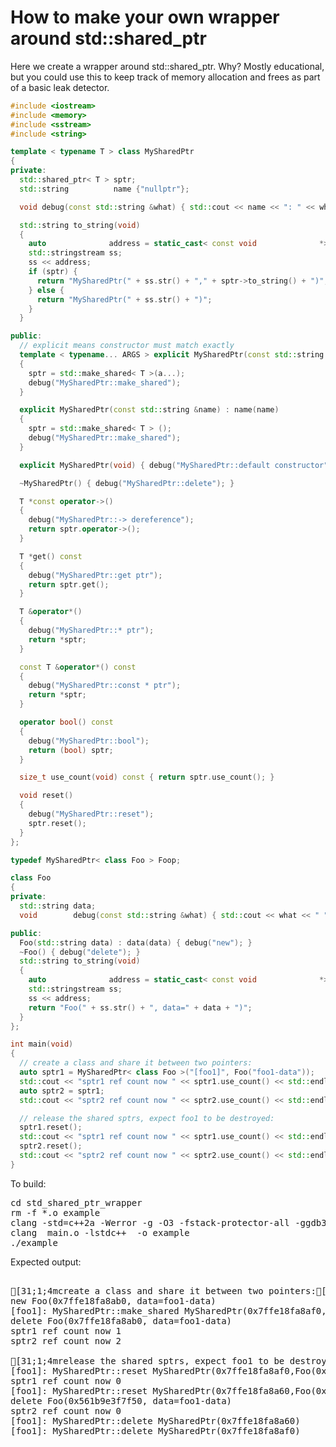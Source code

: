 How to make your own wrapper around std::shared_ptr
===================================================

Here we create a wrapper around std::shared_ptr. Why? Mostly educational,
but you could use this to keep track of memory allocation and frees as part
of a basic leak detector.

```C++
#include <iostream>
#include <memory>
#include <sstream>
#include <string>

template < typename T > class MySharedPtr
{
private:
  std::shared_ptr< T > sptr;
  std::string          name {"nullptr"};

  void debug(const std::string &what) { std::cout << name << ": " << what << " " << to_string() << std::endl; }

  std::string to_string(void)
  {
    auto              address = static_cast< const void              *>(this);
    std::stringstream ss;
    ss << address;
    if (sptr) {
      return "MySharedPtr(" + ss.str() + "," + sptr->to_string() + ")";
    } else {
      return "MySharedPtr(" + ss.str() + ")";
    }
  }

public:
  // explicit means constructor must match exactly
  template < typename... ARGS > explicit MySharedPtr(const std::string &name, ARGS... a) : name(name)
  {
    sptr = std::make_shared< T >(a...);
    debug("MySharedPtr::make_shared");
  }

  explicit MySharedPtr(const std::string &name) : name(name)
  {
    sptr = std::make_shared< T > ();
    debug("MySharedPtr::make_shared");
  }

  explicit MySharedPtr(void) { debug("MySharedPtr::default constructor"); }

  ~MySharedPtr() { debug("MySharedPtr::delete"); }

  T *const operator->()
  {
    debug("MySharedPtr::-> dereference");
    return sptr.operator->();
  }

  T *get() const
  {
    debug("MySharedPtr::get ptr");
    return sptr.get();
  }

  T &operator*()
  {
    debug("MySharedPtr::* ptr");
    return *sptr;
  }

  const T &operator*() const
  {
    debug("MySharedPtr::const * ptr");
    return *sptr;
  }

  operator bool() const
  {
    debug("MySharedPtr::bool");
    return (bool) sptr;
  }

  size_t use_count(void) const { return sptr.use_count(); }

  void reset()
  {
    debug("MySharedPtr::reset");
    sptr.reset();
  }
};

typedef MySharedPtr< class Foo > Foop;

class Foo
{
private:
  std::string data;
  void        debug(const std::string &what) { std::cout << what << " " << to_string() << std::endl; }

public:
  Foo(std::string data) : data(data) { debug("new"); }
  ~Foo() { debug("delete"); }
  std::string to_string(void)
  {
    auto              address = static_cast< const void              *>(this);
    std::stringstream ss;
    ss << address;
    return "Foo(" + ss.str() + ", data=" + data + ")";
  }
};

int main(void)
{
  // create a class and share it between two pointers:
  auto sptr1 = MySharedPtr< class Foo >("[foo1]", Foo("foo1-data"));
  std::cout << "sptr1 ref count now " << sptr1.use_count() << std::endl;
  auto sptr2 = sptr1;
  std::cout << "sptr2 ref count now " << sptr2.use_count() << std::endl;

  // release the shared sptrs, expect foo1 to be destroyed:
  sptr1.reset();
  std::cout << "sptr1 ref count now " << sptr1.use_count() << std::endl;
  sptr2.reset();
  std::cout << "sptr2 ref count now " << sptr2.use_count() << std::endl;
}
```
To build:
<pre>
cd std_shared_ptr_wrapper
rm -f *.o example
clang -std=c++2a -Werror -g -O3 -fstack-protector-all -ggdb3 -Wall -c -o main.o main.cpp
clang  main.o -lstdc++  -o example
./example
</pre>
Expected output:
<pre>

[31;1;4mcreate a class and share it between two pointers:[0m
new Foo(0x7ffe18fa8ab0, data=foo1-data)
[foo1]: MySharedPtr::make_shared MySharedPtr(0x7ffe18fa8af0,Foo(0x561b9e3f7f50, data=foo1-data))
delete Foo(0x7ffe18fa8ab0, data=foo1-data)
sptr1 ref count now 1
sptr2 ref count now 2

[31;1;4mrelease the shared sptrs, expect foo1 to be destroyed:[0m
[foo1]: MySharedPtr::reset MySharedPtr(0x7ffe18fa8af0,Foo(0x561b9e3f7f50, data=foo1-data))
sptr1 ref count now 0
[foo1]: MySharedPtr::reset MySharedPtr(0x7ffe18fa8a60,Foo(0x561b9e3f7f50, data=foo1-data))
delete Foo(0x561b9e3f7f50, data=foo1-data)
sptr2 ref count now 0
[foo1]: MySharedPtr::delete MySharedPtr(0x7ffe18fa8a60)
[foo1]: MySharedPtr::delete MySharedPtr(0x7ffe18fa8af0)
</pre>
